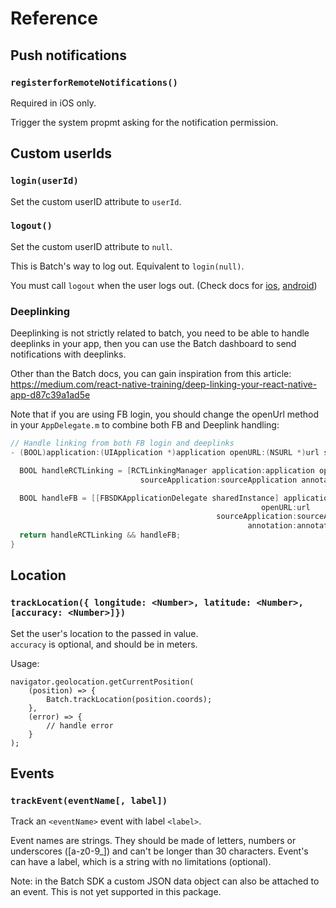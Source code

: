 # Reference

## Push notifications

### `registerforRemoteNotifications()`

Required in iOS only. 

Trigger the system propmt asking for the notification permission.

## Custom userIds

### `login(userId)`
Set the custom userID attribute to `userId`.

### `logout()`
Set the custom userID attribute to `null`.

This is Batch's way to log out. Equivalent to `login(null)`.

You must call `logout` when the user logs out. (Check docs for 
[ios](https://batch.com/doc/ios/custom-data/customid.html#_setting-up-a-custom-user-id), 
[android](https://batch.com/doc/android/custom-data/customid.html#_setting-up-a-custom-user-id))

### Deeplinking
Deeplinking is not strictly related to batch, you need to be able to handle deeplinks in your app, then 
you can use the Batch dashboard to send notifications with deeplinks.

Other than the Batch docs, you can gain inspiration from this article: 
https://medium.com/react-native-training/deep-linking-your-react-native-app-d87c39a1ad5e

Note that if you are using FB login, you should change the openUrl method in your `AppDelegate.m` to combine
both FB and Deeplink handling:

```objective-c
// Handle linking from both FB login and deeplinks
- (BOOL)application:(UIApplication *)application openURL:(NSURL *)url sourceApplication:(NSString *)sourceApplication annotation:(id)annotation {

  BOOL handleRCTLinking = [RCTLinkingManager application:application openURL:url
                             sourceApplication:sourceApplication annotation:annotation];

  BOOL handleFB = [[FBSDKApplicationDelegate sharedInstance] application:application
                                                        openURL:url
                                              sourceApplication:sourceApplication
                                                     annotation:annotation];
  return handleRCTLinking && handleFB;
}
```

## Location

### `trackLocation({ longitude: <Number>, latitude: <Number>, [accuracy: <Number>]})`
Set the user's location to the passed in value.  
`accuracy` is optional, and should be in meters.

Usage: 
```es2016
navigator.geolocation.getCurrentPosition(
    (position) => {
        Batch.trackLocation(position.coords);        
    },
    (error) => {
        // handle error
    }
);
```

## Events

### `trackEvent(eventName[, label])`
Track an `<eventName>` event with label `<label>`.

Event names are strings. They should be made of letters, numbers or underscores ([a-z0-9_]) 
and can't be longer than 30 characters.
Event's can have a label, which is a string with no limitations (optional).

Note: in the Batch SDK a custom JSON data object can also be attached to an event. This is not 
yet supported in this package. 
